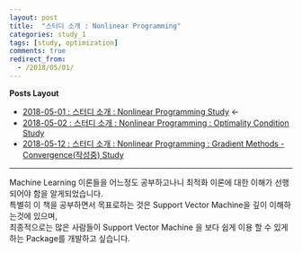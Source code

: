 ```yaml
---
layout: post
title:  "스터디 소개 : Nonlinear Programming"
categories: study_1
tags: [study, optimization]
comments: true
redirect_from:
  - /2018/05/01/
---
```


**Posts Layout**

- [2018-05-01 : 스터디 소개 : Nonlinear Programming Study](https://000namc.github.io/blog/2018/05/01/Nonlinear-Programming/) $\leftarrow$  
- [2018-05-02 : 스터디 소개 : Nonlinear Programming : Optimality Condition Study](https://000namc.github.io/blog/2018/05/02/Nonlinear-Programming-Optimality-Condition/)
- [2018-05-12 : 스터디 소개 : Nonlinear Programming : Gradient Methods - Convergence(작성중) Study](https://000namc.github.io/blog/2018/05/12/Nonlinear-Programming-Gradient-Methods-Convergence/)

___

Machine Learning 이론들을 어느정도 공부하고나니 최적화 이론에 대한 이해가 선행되어야 함을 알게되었습니다.   
특별히 이 책을 공부하면서 목표로하는 것은 Support Vector Machine을 깊이 이해하는것에 있으며,   
최종적으로는 많은 사람들이 Support Vector Machine 을 보다 쉽게 이용 할 수 있게하는 Package를 개발하고 싶습니다.
